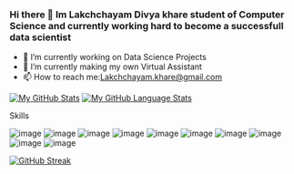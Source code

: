 ### Hi there 👋 Im Lakchchayam Divya khare student of Computer Science and currently working hard to become a successfull data scientist



- 🔭 I’m currently working on Data Science Projects
- 🌱 I’m currently making my own Virtual Assistant
- 📫 How to reach me:Lakchchayam.khare@gmail.com



[![My GitHub Stats](https://github-readme-stats.vercel.app/api/?username=lakchchayam&count_private=true&theme=tokyonight&showicons=true)]()
[![My GitHub Language Stats](https://github-readme-stats.vercel.app/api/top-langs/?username=lakchchayam&langs_count=5&theme=tokyonight)]()

Skills

![image](https://img.shields.io/badge/Python-3776AB?style=for-the-badge&logo=python&logoColor=white)
![image](https://img.shields.io/badge/HTML5-E34F26?style=for-the-badge&logo=html5&logoColor=white)
![image](https://img.shields.io/badge/CSS3-1572B6?style=for-the-badge&logo=css3&logoColor=white)
![image](	https://img.shields.io/badge/Node.js-43853D?style=for-the-badge&logo=node.js&logoColor=white)
![image](https://img.shields.io/badge/JavaScript-F7DF1E?style=for-the-badge&logo=javascript&logoColor=black)
![image](https://img.shields.io/badge/Flutter-02569B?style=for-the-badge&logo=flutter&logoColor=white)
![image](https://img.shields.io/badge/MongoDB-4EA94B?style=for-the-badge&logo=mongodb&logoColor=white)
![image](https://img.shields.io/badge/Microsoft_Excel-217346?style=for-the-badge&logo=microsoft-excel&logoColor=white)
![image](https://img.shields.io/badge/Amazon_AWS-232F3E?style=for-the-badge&logo=amazon-aws&logoColor=white)
![image](https://img.shields.io/badge/Heroku-430098?style=for-the-badge&logo=heroku&logoColor=white)



[![GitHub Streak](https://github-readme-streak-stats.herokuapp.com/?user=lakchchayam&theme=dark)](https://github.com/DenverCoder1/github-readme-streak-stats)
